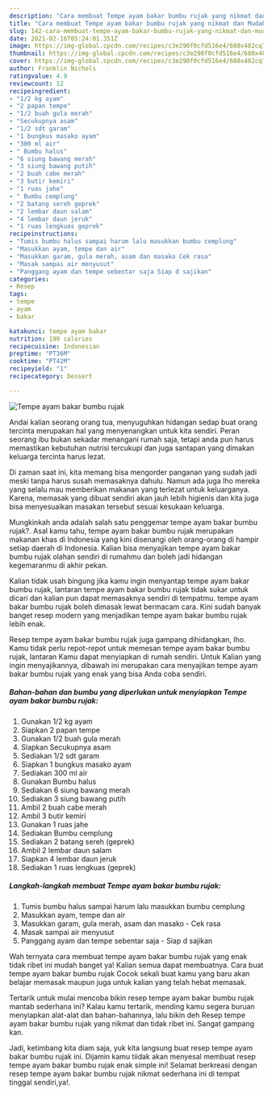 ```yaml
---
description: "Cara membuat Tempe ayam bakar bumbu rujak yang nikmat dan Mudah Dibuat"
title: "Cara membuat Tempe ayam bakar bumbu rujak yang nikmat dan Mudah Dibuat"
slug: 142-cara-membuat-tempe-ayam-bakar-bumbu-rujak-yang-nikmat-dan-mudah-dibuat
date: 2021-02-16T05:24:01.351Z
image: https://img-global.cpcdn.com/recipes/c3e290f0cfd516e4/680x482cq70/tempe-ayam-bakar-bumbu-rujak-foto-resep-utama.jpg
thumbnail: https://img-global.cpcdn.com/recipes/c3e290f0cfd516e4/680x482cq70/tempe-ayam-bakar-bumbu-rujak-foto-resep-utama.jpg
cover: https://img-global.cpcdn.com/recipes/c3e290f0cfd516e4/680x482cq70/tempe-ayam-bakar-bumbu-rujak-foto-resep-utama.jpg
author: Franklin Nichols
ratingvalue: 4.9
reviewcount: 12
recipeingredient:
- "1/2 kg ayam"
- "2 papan tempe"
- "1/2 buah gula merah"
- "Secukupnya asam"
- "1/2 sdt garam"
- "1 bungkus masako ayam"
- "300 ml air"
- " Bumbu halus"
- "6 siung bawang merah"
- "3 siung bawang putih"
- "2 buah cabe merah"
- "3 butir kemiri"
- "1 ruas jahe"
- " Bumbu cemplung"
- "2 batang sereh geprek"
- "2 lembar daun salam"
- "4 lembar daun jeruk"
- "1 ruas lengkuas geprek"
recipeinstructions:
- "Tumis bumbu halus sampai harum lalu masukkan bumbu cemplung"
- "Masukkan ayam, tempe dan air"
- "Masukkan garam, gula merah, asam dan masako Cek rasa"
- "Masak sampai air menyusut"
- "Panggang ayam dan tempe sebentar saja Siap d sajikan"
categories:
- Resep
tags:
- tempe
- ayam
- bakar

katakunci: tempe ayam bakar 
nutrition: 199 calories
recipecuisine: Indonesian
preptime: "PT36M"
cooktime: "PT42M"
recipeyield: "1"
recipecategory: Dessert

---
```



![Tempe ayam bakar bumbu rujak](https://img-global.cpcdn.com/recipes/c3e290f0cfd516e4/680x482cq70/tempe-ayam-bakar-bumbu-rujak-foto-resep-utama.jpg)

Andai kalian seorang orang tua, menyuguhkan hidangan sedap buat orang tercinta merupakan hal yang menyenangkan untuk kita sendiri. Peran seorang ibu bukan sekadar menangani rumah saja, tetapi anda pun harus memastikan kebutuhan nutrisi tercukupi dan juga santapan yang dimakan keluarga tercinta harus lezat.

Di zaman  saat ini, kita memang bisa mengorder panganan yang sudah jadi meski tanpa harus susah memasaknya dahulu. Namun ada juga lho mereka yang selalu mau memberikan makanan yang terlezat untuk keluarganya. Karena, memasak yang dibuat sendiri akan jauh lebih higienis dan kita juga bisa menyesuaikan masakan tersebut sesuai kesukaan keluarga. 



Mungkinkah anda adalah salah satu penggemar tempe ayam bakar bumbu rujak?. Asal kamu tahu, tempe ayam bakar bumbu rujak merupakan makanan khas di Indonesia yang kini disenangi oleh orang-orang di hampir setiap daerah di Indonesia. Kalian bisa menyajikan tempe ayam bakar bumbu rujak olahan sendiri di rumahmu dan boleh jadi hidangan kegemaranmu di akhir pekan.

Kalian tidak usah bingung jika kamu ingin menyantap tempe ayam bakar bumbu rujak, lantaran tempe ayam bakar bumbu rujak tidak sukar untuk dicari dan kalian pun dapat memasaknya sendiri di tempatmu. tempe ayam bakar bumbu rujak boleh dimasak lewat bermacam cara. Kini sudah banyak banget resep modern yang menjadikan tempe ayam bakar bumbu rujak lebih enak.

Resep tempe ayam bakar bumbu rujak juga gampang dihidangkan, lho. Kamu tidak perlu repot-repot untuk memesan tempe ayam bakar bumbu rujak, lantaran Kamu dapat menyiapkan di rumah sendiri. Untuk Kalian yang ingin menyajikannya, dibawah ini merupakan cara menyajikan tempe ayam bakar bumbu rujak yang enak yang bisa Anda coba sendiri.

<!--inarticleads1-->

##### Bahan-bahan dan bumbu yang diperlukan untuk menyiapkan Tempe ayam bakar bumbu rujak:

1. Gunakan 1/2 kg ayam
1. Siapkan 2 papan tempe
1. Gunakan 1/2 buah gula merah
1. Siapkan Secukupnya asam
1. Sediakan 1/2 sdt garam
1. Siapkan 1 bungkus masako ayam
1. Sediakan 300 ml air
1. Gunakan  Bumbu halus
1. Sediakan 6 siung bawang merah
1. Sediakan 3 siung bawang putih
1. Ambil 2 buah cabe merah
1. Ambil 3 butir kemiri
1. Gunakan 1 ruas jahe
1. Sediakan  Bumbu cemplung
1. Sediakan 2 batang sereh (geprek)
1. Ambil 2 lembar daun salam
1. Siapkan 4 lembar daun jeruk
1. Sediakan 1 ruas lengkuas (geprek)




<!--inarticleads2-->

##### Langkah-langkah membuat Tempe ayam bakar bumbu rujak:

1. Tumis bumbu halus sampai harum lalu masukkan bumbu cemplung
1. Masukkan ayam, tempe dan air
1. Masukkan garam, gula merah, asam dan masako - Cek rasa
1. Masak sampai air menyusut
1. Panggang ayam dan tempe sebentar saja - Siap d sajikan




Wah ternyata cara membuat tempe ayam bakar bumbu rujak yang enak tidak ribet ini mudah banget ya! Kalian semua dapat membuatnya. Cara buat tempe ayam bakar bumbu rujak Cocok sekali buat kamu yang baru akan belajar memasak maupun juga untuk kalian yang telah hebat memasak.

Tertarik untuk mulai mencoba bikin resep tempe ayam bakar bumbu rujak mantab sederhana ini? Kalau kamu tertarik, mending kamu segera buruan menyiapkan alat-alat dan bahan-bahannya, lalu bikin deh Resep tempe ayam bakar bumbu rujak yang nikmat dan tidak ribet ini. Sangat gampang kan. 

Jadi, ketimbang kita diam saja, yuk kita langsung buat resep tempe ayam bakar bumbu rujak ini. Dijamin kamu tiidak akan menyesal membuat resep tempe ayam bakar bumbu rujak enak simple ini! Selamat berkreasi dengan resep tempe ayam bakar bumbu rujak nikmat sederhana ini di tempat tinggal sendiri,ya!.

